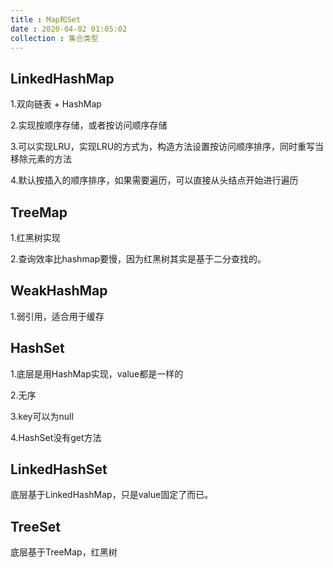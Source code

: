 ```yaml
---
title : Map和Set
date : 2020-04-02 01:05:02
collection : 集合类型
---
```


## LinkedHashMap

1.双向链表 + HashMap

2.实现按顺序存储，或者按访问顺序存储

3.可以实现LRU，实现LRU的方式为，构造方法设置按访问顺序排序，同时重写当移除元素的方法

4.默认按插入的顺序排序，如果需要遍历，可以直接从头结点开始进行遍历

## TreeMap

1.红黑树实现

2.查询效率比hashmap要慢，因为红黑树其实是基于二分查找的。

## WeakHashMap

1.弱引用，适合用于缓存

## HashSet

1.底层是用HashMap实现，value都是一样的

2.无序

3.key可以为null

4.HashSet没有get方法

## LinkedHashSet

底层基于LinkedHashMap，只是value固定了而已。

## TreeSet

底层基于TreeMap，红黑树
